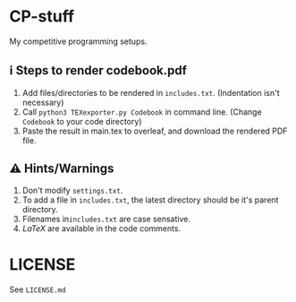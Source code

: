 # CP-stuff

My competitive programming setups.

## :information_source: Steps to render codebook.pdf

1. Add files/directories to be rendered in `includes.txt`. (Indentation isn't necessary)
2. Call `python3 TEXexporter.py Codebook` in command line. (Change `Codebook` to your code directory)
3. Paste the result in main.tex to overleaf, and download the rendered PDF file.

## :warning: Hints/Warnings

1. Don't modify `settings.txt`.
2. To add a file in `includes.txt`, the latest directory should be it's parent directory.
3. Filenames in`includes.txt` are case sensative.
4. $LaTeX$ are available in the code comments.

# LICENSE

See `LICENSE.md`
